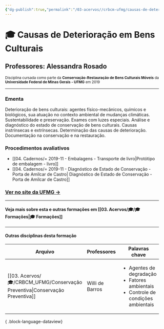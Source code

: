 ```yaml
---
{"dg-publish":true,"permalink":"/03-acervos//crbcm-ufmg/causas-de-deterioracao-em-bens-culturais/","tags":["🧠️/🎓/CRBCMUFMG"],"created":"2023-06-14T08:48:59.359-03:00","updated":"2023-06-14T19:49:13.211-03:00"}
---
```



# 🎓 Causas de Deterioração em Bens Culturais
## Professores: Alessandra Rosado 
<small> Disciplina cursada como parte da **Conservação-Restauração de Bens Culturais Móveis** da **Universidade Federal de Minas Gerais - UFMG** em 2019 </small>

***


### Ementa

Deterioração de bens culturais: agentes físico-mecânicos, químicos e biológicos, sua atuação no contexto ambiental de mudanças climáticas. Sustentabilidade e preservação. Exames com luzes especiais. Análise e diagnóstico do estado de conservação de bens culturais. Causas instrínsecas e extrínsecas. Determinação das causas de deterioração. Documentação na conservação e na restauração.


### Procedimentos avaliativos
- [[04. Cadernos/= 2019-11 - Embalagens - Transporte de livro\|Protótipo de embalagem - livro]]
- [[04. Cadernos/= 2019-11 - Diagnóstico de Estado de Conservação - Porta de Amílcar de Castro\| Diagnóstico de Estado de Conservação - Porta de Amílcar de Castro]]




### [Ver no site da UFMG →](https://ufmg.br/cursos/graduacao/2389/77496/62816)


***
#### Veja mais sobre esta e outras formações em [[03. Acervos/🎓/🎓 Formações\|🎓 Formações]]
***
#### Outras disciplinas desta formação

| Arquivo                                                                         | Professores     | Palavras chave                                                                                              |
| ------------------------------------------------------------------------------- | --------------- | ----------------------------------------------------------------------------------------------------------- |
| [[03. Acervos/🎓/CRBCM_UFMG/Conservação Preventiva\|Conservação Preventiva]] | Willi de Barros | <ul><li>Agentes de degradação</li><li>Fatores ambientais</li><li>Controle de condições ambientais</li></ul> |

{ .block-language-dataview}

